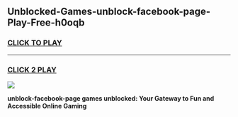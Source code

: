 
## Unblocked-Games-unblock-facebook-page-Play-Free-h0oqb
<h3>
<a href="https://premium76.site?title=unblock-facebook-page&ref=18A1">CLICK TO PLAY</a></h3>
<hr>

<h3>
<a href="https://premium76.site?title=unblock-facebook-page&ref=18A1">CLICK 2 PLAY</a>
  
</h3>

<a href="https://premium76.site?title=unblock-facebook-page&ref=18A1"><img src="https://clearcache.store/games.png"></a>


**unblock-facebook-page games unblocked: Your Gateway to Fun and Accessible Online Gaming**
